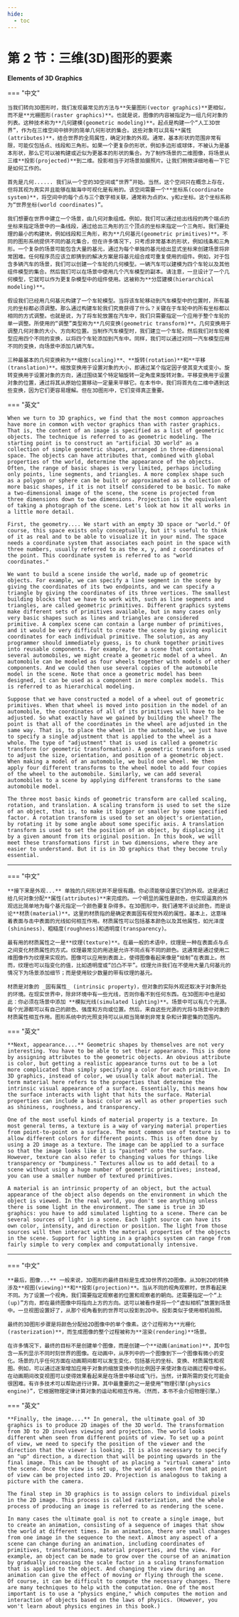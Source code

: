 ```yaml
---
hide:
  - toc
---
```


# 第 2 节：三维(3D)图形的要素

**Elements of 3D Graphics**

=== "中文"

    当我们转向3D图形时，我们发现最常见的方法与**矢量图形(vector graphics)**更相似，而不是**光栅图形(raster graphics)**。也就是说，图像的内容被指定为一组几何对象的列表。这种技术称为**几何建模(geometric modeling)**。起点是构建一个“人工3D世界”，作为在三维空间中排列的简单几何形状的集合。这些对象可以具有**属性(attributes)**，结合世界的全局属性，确定对象的外观。通常，基本形状的范围非常有限，可能仅包括点、线段和三角形。如果一个更复杂的形状，例如多边形或球体，不被认为是基本形状，那么它可以被构建或近似为更基本的形状的集合。为了制作场景的二维图像，将场景从三维**投影(projected)**到二维。投影相当于对场景拍摄照片。让我们稍微详细地看一下它是如何工作的。

    首先是几何...... 我们从一个空的3D空间或“世界”开始。当然，这个空间只在概念上存在，但将其视为真实并且能够在脑海中可视化是有用的。该空间需要一个**坐标系(coordinate system)**，将空间中的每个点与三个数字相关联，通常称为点的x、y和z坐标。这个坐标系称为“世界坐标(world coordinates)”。

    我们想要在世界中建立一个场景，由几何对象组成。例如，我们可以通过给出线段的两个端点的坐标来指定场景中的一条线段，通过给出三角形的三个顶点的坐标来指定一个三角形。我们要处理的最小的构建块，例如线段和三角形，称为**几何基元(geometric primitives)**。不同的图形系统提供不同的基元集合，但在许多情况下，只考虑非常基本的形状，例如线条和三角形。一个复杂的场景可能包含大量的基元，通过为每个单独的基元给出显式坐标来创建场景将非常困难。任何程序员应该立即猜到的解决方案是将基元组合成可重复使用的组件。例如，对于包含多辆汽车的场景，我们可以创建一个车轮的几何模型。一辆汽车可以建模为四个车轮以及其他组件模型的集合。然后我们可以在场景中使用几个汽车模型的副本。请注意，一旦设计了一个几何模型，它就可以作为更复杂模型中的组件使用。这被称为**分层建模(hierarchical modeling)**。

    假设我们已经用几何基元构建了一个车轮模型。当将该车轮移动到汽车模型中的位置时，所有基元的坐标都必须调整。那么通过构建车轮我们究竟获得了什么？关键在于车轮中的所有坐标都以相同的方式调整。也就是说，为了将车轮放置在汽车中，我们只需要指定一个应用于整个车轮的单一调整。所使用的“调整”类型称为**几何变换(geometric transform)**。几何变换用于调整几何对象的大小、方向和位置。当制作汽车模型时，我们建立一个车轮。然后我们对车轮模型应用四个不同的变换，以将四个车轮添加到汽车中。同样，我们可以通过对同一汽车模型应用不同的变换，向场景中添加几辆汽车。

    三种最基本的几何变换称为**缩放(scaling)**、**旋转(rotation)**和**平移(translation)**。缩放变换用于设置对象的大小，即通过某个指定因子使其变大或变小。旋转变换用于设置对象的方向，通过围绕某个特定轴旋转一定角度来旋转对象。平移变换用于设置对象的位置，通过将其从原始位置移动一定量来平移它。在本书中，我们将首先在二维中遇到这些变换，因为它们更容易理解。但在3D图形中，它们变得真正重要。

=== "英文"

    When we turn to 3D graphics, we find that the most common approaches have more in common with vector graphics than with raster graphics. That is, the content of an image is specified as a list of geometric objects. The technique is referred to as geometric modeling. The starting point is to construct an "artificial 3D world" as a collection of simple geometric shapes, arranged in three-dimensional space. The objects can have attributes that, combined with global properties of the world, determine the appearance of the objects. Often, the range of basic shapes is very limited, perhaps including only points, line segments, and triangles. A more complex shape such as a polygon or sphere can be built or approximated as a collection of more basic shapes, if it is not itself considered to be basic. To make a two-dimensional image of the scene, the scene is projected from three dimensions down to two dimensions. Projection is the equivalent of taking a photograph of the scene. Let's look at how it all works in a little more detail.

    First, the geometry.... We start with an empty 3D space or "world." Of course, this space exists only conceptually, but it's useful to think of it as real and to be able to visualize it in your mind. The space needs a coordinate system that associates each point in the space with three numbers, usually referred to as the x, y, and z coordinates of the point. This coordinate system is referred to as "world coordinates."

    We want to build a scene inside the world, made up of geometric objects. For example, we can specify a line segment in the scene by giving the coordinates of its two endpoints, and we can specify a triangle by giving the coordinates of its three vertices. The smallest building blocks that we have to work with, such as line segments and triangles, are called geometric primitives. Different graphics systems make different sets of primitives available, but in many cases only very basic shapes such as lines and triangles are considered primitive. A complex scene can contain a large number of primitives, and it would be very difficult to create the scene by giving explicit coordinates for each individual primitive. The solution, as any programmer should immediately guess, is to chunk together primitives into reusable components. For example, for a scene that contains several automobiles, we might create a geometric model of a wheel. An automobile can be modeled as four wheels together with models of other components. And we could then use several copies of the automobile model in the scene. Note that once a geometric model has been designed, it can be used as a component in more complex models. This is referred to as hierarchical modeling.

    Suppose that we have constructed a model of a wheel out of geometric primitives. When that wheel is moved into position in the model of an automobile, the coordinates of all of its primitives will have to be adjusted. So what exactly have we gained by building the wheel? The point is that all of the coordinates in the wheel are adjusted in the same way. That is, to place the wheel in the automobile, we just have to specify a single adjustment that is applied to the wheel as a whole. The type of "adjustment" that is used is called a geometric transform (or geometric transformation). A geometric transform is used to adjust the size, orientation, and position of a geometric object. When making a model of an automobile, we build one wheel. We then apply four different transforms to the wheel model to add four copies of the wheel to the automobile. Similarly, we can add several automobiles to a scene by applying different transforms to the same automobile model.

    The three most basic kinds of geometric transform are called scaling, rotation, and translation. A scaling transform is used to set the size of an object, that is, to make it bigger or smaller by some specified factor. A rotation transform is used to set an object's orientation, by rotating it by some angle about some specific axis. A translation transform is used to set the position of an object, by displacing it by a given amount from its original position. In this book, we will meet these transformations first in two dimensions, where they are easier to understand. But it is in 3D graphics that they become truly essential.

----

=== "中文"

    **接下来是外观...** 单独的几何形状并不是很有趣。你必须能够设置它们的外观。这是通过给几何对象分配**属性(attributes)**来完成的。一个明显的属性是颜色，但实现逼真的外观远比简单地为每个基元指定一个颜色要复杂得多。在3D图形中，我们通常不谈论颜色，而是谈论**材质(material)**。这里的材质指的是确定表面固有视觉外观的属性。基本上，这意味着表面与击中表面的光线如何相互作用。材质属性可以包括基本颜色以及其他属性，如光泽度(shininess)、粗糙度(roughness)和透明度(transparency)。

    最有用的材质属性之一是**纹理(texture)**。在最一般的术语中，纹理是一种在表面点与点之间变化材质属性的方式。纹理最常见的用途是允许不同点有不同的颜色。这通常是通过使用二维图像作为纹理来实现的。图像可以应用到表面上，使得图像看起来像是“绘制”在表面上。然而，纹理也可以指变化的值，比如透明度或“凹凸不平”。纹理允许我们在不使用大量几何基元的情况下为场景添加细节；而是使用较少数量的带有纹理的基元。

    材质是对象的 _固有属性_ (intrinsic property)，但对象的实际外观还取决于对象所处的环境。在现实世界中，除非环境中有一些光线，否则你看不到任何东西。在3D图形中也是如此：你必须在场景中添加 **模拟光线(simulated lighting)**。场景中可以有几个光源。每个光源都可以有自己的颜色、强度和方向或位置。然后，来自这些光源的光将与场景中对象的材质属性相互作用。图形系统中的光照支持可以从相当简单到非常复杂和计算密集的范围内。

=== "英文"

    **Next, appearance....** Geometric shapes by themselves are not very interesting. You have to be able to set their appearance. This is done by assigning attributes to the geometric objects. An obvious attribute is color, but getting a realistic appearance turns out to be a lot more complicated than simply specifying a color for each primitive. In 3D graphics, instead of color, we usually talk about material. The term material here refers to the properties that determine the intrinsic visual appearance of a surface. Essentially, this means how the surface interacts with light that hits the surface. Material properties can include a basic color as well as other properties such as shininess, roughness, and transparency.

    One of the most useful kinds of material property is a texture. In most general terms, a texture is a way of varying material properties from point-to-point on a surface. The most common use of texture is to allow different colors for different points. This is often done by using a 2D image as a texture. The image can be applied to a surface so that the image looks like it is "painted" onto the surface. However, texture can also refer to changing values for things like transparency or "bumpiness." Textures allow us to add detail to a scene without using a huge number of geometric primitives; instead, you can use a smaller number of textured primitives.

    A material is an intrinsic property of an object, but the actual appearance of the object also depends on the environment in which the object is viewed. In the real world, you don't see anything unless there is some light in the environment. The same is true in 3D graphics: you have to add simulated lighting to a scene. There can be several sources of light in a scene. Each light source can have its own color, intensity, and direction or position. The light from those sources will then interact with the material properties of the objects in the scene. Support for lighting in a graphics system can range from fairly simple to very complex and computationally intensive.

----

=== "中文"

    **最后，图像...** 一般来说，3D图形的最终目标是生成3D世界的2D图像。从3D到2D的转换涉及**视图(viewing)**和**投影(projection)**。当从不同的视角观察时，世界看起来不同。为了设置一个视角，我们需要指定观察者的位置和观察者的朝向。还需要指定一个“上(up)”方向，即在最终图像中将指向上方的方向。这可以被看作是将一个“虚拟相机”放置到场景中。一旦视图设置好了，从那个视角看到的世界可以投影到2D中。投影类似于使用相机拍照。

    最终的3D图形步骤是将颜色分配给2D图像中的单个像素。这个过程称为**光栅化(rasterization)**，而生成图像的整个过程被称为**渲染(rendering)**场景。

    在许多情况下，最终的目标不是创建单个图像，而是创建一个**动画(animation)**，其中包含一系列显示不同时刻世界的图像。在动画中，从序列中的一个图像到下一个图像有微小的变化。场景的几乎任何方面在动画期间都可以发生变化，包括基元的坐标、变换、材质属性和视图。例如，可以通过逐渐增加应用于对象的缩放变换中的比例因子来使对象在动画过程中增长。在动画期间改变视图可以使得效果看起来是在场景中移动或飞行。当然，计算所需的变化可能会很困难。有许多技术可以帮助进行计算。其中最重要的之一是使用“物理引擎(physics engine)”，它根据物理定律计算对象的运动和相互作用。（然而，本书不会介绍物理引擎。）

=== "英文"

    **Finally, the image....** In general, the ultimate goal of 3D graphics is to produce 2D images of the 3D world. The transformation from 3D to 2D involves viewing and projection. The world looks different when seen from different points of view. To set up a point of view, we need to specify the position of the viewer and the direction that the viewer is looking. It is also necessary to specify an "up" direction, a direction that will be pointing upwards in the final image. This can be thought of as placing a "virtual camera" into the scene. Once the view is set up, the world as seen from that point of view can be projected into 2D. Projection is analogous to taking a picture with the camera.

    The final step in 3D graphics is to assign colors to individual pixels in the 2D image. This process is called rasterization, and the whole process of producing an image is referred to as rendering the scene.

    In many cases the ultimate goal is not to create a single image, but to create an animation, consisting of a sequence of images that show the world at different times. In an animation, there are small changes from one image in the sequence to the next. Almost any aspect of a scene can change during an animation, including coordinates of primitives, transformations, material properties, and the view. For example, an object can be made to grow over the course of an animation by gradually increasing the scale factor in a scaling transformation that is applied to the object. And changing the view during an animation can give the effect of moving or flying through the scene. Of course, it can be difficult to compute the necessary changes. There are many techniques to help with the computation. One of the most important is to use a "physics engine," which computes the motion and interaction of objects based on the laws of physics. (However, you won't learn about physics engines in this book.)
